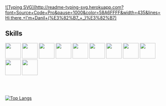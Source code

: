 [![Typing SVG](http://readme-typing-svg.herokuapp.com?font=Source+Code+Pro&pause=1000&color=58A6FFFF&width=435&lines=Hi there,+I'm+Danil+(%E3%82%B7_+_)%E3%82%B7)](https://git.io/typing-svg)
## Skills 
<img style="width:50px;" src="https://cdn.jsdelivr.net/gh/devicons/devicon/icons/java/java-original.svg" /> <img style="width:50px;" src="https://cdn.jsdelivr.net/gh/devicons/devicon/icons/spring/spring-original-wordmark.svg" /> <img style="width:50px;" src="https://cdn.jsdelivr.net/gh/devicons/devicon/icons/go/go-original-wordmark.svg" /> <img style="width:50px;"                  src="https://cdn.jsdelivr.net/gh/devicons/devicon/icons/python/python-original.svg" /> <img style="width:50px;" src="https://cdn.jsdelivr.net/gh/devicons/devicon/icons/javascript/javascript-original.svg" /> <img style="width:50px;" src="https://cdn.jsdelivr.net/gh/devicons/devicon/icons/html5/html5-plain-wordmark.svg" /> <img style="width:50px;" src="https://cdn.jsdelivr.net/gh/devicons/devicon/icons/css3/css3-plain-wordmark.svg" /> <img style="width:50px;" src="https://cdn.jsdelivr.net/gh/devicons/devicon/icons/bash/bash-original.svg" /> <img style="width:50px;" src="https://cdn.jsdelivr.net/gh/devicons/devicon/icons/git/git-original.svg" /> <img style="width:50px;" src="https://cdn.jsdelivr.net/gh/devicons/devicon/icons/docker/docker-plain-wordmark.svg" /> <img style="width:50px;" src="https://cdn.jsdelivr.net/gh/devicons/devicon/icons/postgresql/postgresql-plain-wordmark.svg" />

<br>
<br>


[![Top Langs](https://github-readme-stats.vercel.app/api/top-langs/?username=MartiAble&layout=compact)](https://github.com/anuraghazra/github-readme-stats)
          
          
          

           
          

<!--
**MartiAble/MartiAble** is a ✨ _special_ ✨ repository because its `README.md` (this file) appears on your GitHub profile.

Here are some ideas to get you started:

- 🔭 I’m currently working on ...
- 🌱 I’m currently learning ...
- 👯 I’m looking to collaborate on ...
- 🤔 I’m looking for help with ...
- 💬 Ask me about ...
- 📫 How to reach me: ...
- 😄 Pronouns: ...
- ⚡ Fun fact: ...
-->
